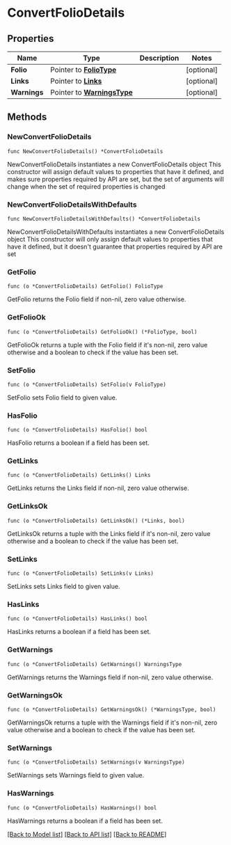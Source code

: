 # ConvertFolioDetails

## Properties

Name | Type | Description | Notes
------------ | ------------- | ------------- | -------------
**Folio** | Pointer to [**FolioType**](FolioType.md) |  | [optional] 
**Links** | Pointer to [**Links**](Links.md) |  | [optional] 
**Warnings** | Pointer to [**WarningsType**](WarningsType.md) |  | [optional] 

## Methods

### NewConvertFolioDetails

`func NewConvertFolioDetails() *ConvertFolioDetails`

NewConvertFolioDetails instantiates a new ConvertFolioDetails object
This constructor will assign default values to properties that have it defined,
and makes sure properties required by API are set, but the set of arguments
will change when the set of required properties is changed

### NewConvertFolioDetailsWithDefaults

`func NewConvertFolioDetailsWithDefaults() *ConvertFolioDetails`

NewConvertFolioDetailsWithDefaults instantiates a new ConvertFolioDetails object
This constructor will only assign default values to properties that have it defined,
but it doesn't guarantee that properties required by API are set

### GetFolio

`func (o *ConvertFolioDetails) GetFolio() FolioType`

GetFolio returns the Folio field if non-nil, zero value otherwise.

### GetFolioOk

`func (o *ConvertFolioDetails) GetFolioOk() (*FolioType, bool)`

GetFolioOk returns a tuple with the Folio field if it's non-nil, zero value otherwise
and a boolean to check if the value has been set.

### SetFolio

`func (o *ConvertFolioDetails) SetFolio(v FolioType)`

SetFolio sets Folio field to given value.

### HasFolio

`func (o *ConvertFolioDetails) HasFolio() bool`

HasFolio returns a boolean if a field has been set.

### GetLinks

`func (o *ConvertFolioDetails) GetLinks() Links`

GetLinks returns the Links field if non-nil, zero value otherwise.

### GetLinksOk

`func (o *ConvertFolioDetails) GetLinksOk() (*Links, bool)`

GetLinksOk returns a tuple with the Links field if it's non-nil, zero value otherwise
and a boolean to check if the value has been set.

### SetLinks

`func (o *ConvertFolioDetails) SetLinks(v Links)`

SetLinks sets Links field to given value.

### HasLinks

`func (o *ConvertFolioDetails) HasLinks() bool`

HasLinks returns a boolean if a field has been set.

### GetWarnings

`func (o *ConvertFolioDetails) GetWarnings() WarningsType`

GetWarnings returns the Warnings field if non-nil, zero value otherwise.

### GetWarningsOk

`func (o *ConvertFolioDetails) GetWarningsOk() (*WarningsType, bool)`

GetWarningsOk returns a tuple with the Warnings field if it's non-nil, zero value otherwise
and a boolean to check if the value has been set.

### SetWarnings

`func (o *ConvertFolioDetails) SetWarnings(v WarningsType)`

SetWarnings sets Warnings field to given value.

### HasWarnings

`func (o *ConvertFolioDetails) HasWarnings() bool`

HasWarnings returns a boolean if a field has been set.


[[Back to Model list]](../README.md#documentation-for-models) [[Back to API list]](../README.md#documentation-for-api-endpoints) [[Back to README]](../README.md)


